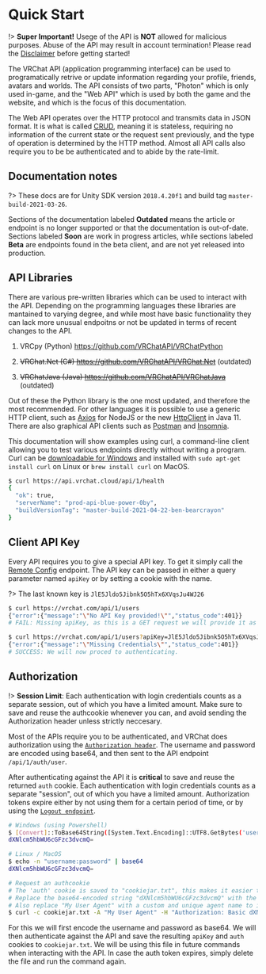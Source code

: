 # Quick Start

!> **Super Important!** Usege of the API is **NOT** allowed for malicious purposes. Abuse of the API may result in account termination! Please read the [Disclaimer](/README?id=disclaimer) before getting started!

The VRChat API (application programming interface) can be used to programatically retrive or update information regarding your profile, friends, avatars and worlds. The API consists of two parts, "Photon" which is only used in-game, and the "Web API" which is used by both the game and the website, and which is the focus of this documentation.

The Web API operates over the HTTP protocol and transmits data in JSON format. It is what is called [CRUD](https://en.wikipedia.org/wiki/Create,_read,_update_and_delete), meaning it is stateless, requiring no information of the current state or the request sent previously, and the type of operation is determined by the HTTP method. Almost all API calls also require you to be be authenticated and to abide by the rate-limit.

## Documentation notes

?> These docs are for Unity SDK version `2018.4.20f1` and build tag `master-build-2021-03-26`.

Sections of the documentation labeled **Outdated** means the article or endpoint is no longer supported or that the documentation is out-of-date. Sections labeled **Soon** are work in progress articles, while sections labeled **Beta** are endpoints found in the beta client, and are not yet released into production.

## API Libraries

There are various pre-written libraries which can be used to interact with the API. Depending on the programming languages these libraries are mantained to varying degree, and while most have basic functionality they can lack more unusual endpoitns or not be updated in terms of recent changes to the API.

1. VRCpy (Python) https://github.com/VRChatAPI/VRChatPython

2. ~~VRChat.Net (C#) https://github.com/VRChatAPI/VRChat.Net~~ (outdated)

3. ~~VRChatJava (Java) https://github.com/VRChatAPI/VRChatJava~~ (outdated)

Out of these the Python library is the one most updated, and therefore the most recommended. For other languages it is possible to use a generic HTTP client, such as [Axios](https://github.com/axios/axios) for NodeJS or the new [HttpClient](https://dzone.com/articles/java-11-standardized-http-client-api) in Java 11. There are also graphical API clients such as [Postman](https://www.postman.com/downloads/) and [Insomnia](https://insomnia.rest/download).

This documentation will show examples using curl, a command-line client allowing you to test various endpoints directly without writing a program. Curl can be [downloadable for Windows](https://curl.se/windows/) and installed with `sudo apt-get install curl` on Linux or `brew install curl` on MacOS.

```bash
$ curl https://api.vrchat.cloud/api/1/health
{
  "ok": true,
  "serverName": "prod-api-blue-power-0by",
  "buildVersionTag": "master-build-2021-04-22-ben-bearcrayon"
}
```

## Client API Key

Every API requires you to give a special API key. To get it simply call the [Remote Config](/SystemAPI/Config.md) endpoint. The API key can be passed in either a query parameter named `apiKey` or by setting a cookie with the name.

?> The last known key is `JlE5Jldo5Jibnk5O5hTx6XVqsJu4WJ26`

```bash
$ curl https://vrchat.com/api/1/users
{"error":{"message":"\"No API Key provided!\"","status_code":401}}
# FAIL: Missing apiKey, as this is a GET request we will provide it as a URL parameter.

$ curl https://vrchat.com/api/1/users?apiKey=JlE5Jldo5Jibnk5O5hTx6XVqsJu4WJ26
{"error":{"message":"\"Missing Credentials\"","status_code":401}}
# SUCCESS: We will now proced to authenticating.
```

## Authorization

!> **Session Limit**: Each authentication with login credentials counts as a separate session, out of which you have a limited amount. Make sure to save and reuse the authcookie whenever you can, and avoid sending the Authorization header unless strictly neccesary.

Most of the APIs require you to be authenticated, and VRChat does authorization using the [`Authorization header`](https://developer.mozilla.org/en-US/docs/Web/HTTP/Headers/Authorization). The username and password are encoded using base64, and then sent to the API endpoint `/api/1/auth/user`.

After authenticating against the API it is **critical** to save and reuse the returned `auth` cookie. Each authentication with login credentials counts as a separate "session", out of which you have a limited amount. Authorization tokens expire either by not using them for a certain period of time, or by using the [`Logout endpoint`](/UserAPI/Logout.md).

```bash
# Windows (using Powershell)
$ [Convert]::ToBase64String([System.Text.Encoding]::UTF8.GetBytes('username:password'))
dXNlcm5hbWU6cGFzc3dvcmQ=

# Linux / MacOS
$ echo -n "username:password" | base64
dXNlcm5hbWU6cGFzc3dvcmQ=

# Request an authcookie
# The 'auth' cookie is saved to "cookiejar.txt", this makes it easier to re-use in future commands.
# Replace the base64-encoded string "dXNlcm5hbWU6cGFzc3dvcmQ" with the one generated in one of the previous commands.
# Also replace "My User Agent" with a custom and unique agent name to identify yourself!
$ curl -c cookiejar.txt -A "My User Agent" -H "Authorization: Basic dXNlcm5hbWU6cGFzc3dvcmQ=" https://api.vrchat.cloud/api/1/auth/user
```

For this we will first encode the username and password as base64. We will then authenticate against the API and save the resulting `apiKey` and `auth` cookies to `cookiejar.txt`. We will be using this file in future commands when interacting with the API. In case the auth token expires, simply delete the file and run the command again.

